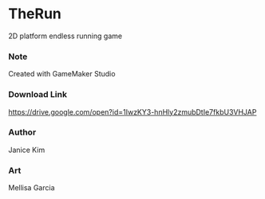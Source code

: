 # TheRun
2D platform endless running game

### Note
Created with GameMaker Studio

### Download Link
https://drive.google.com/open?id=1IwzKY3-hnHly2zmubDtIe7fkbU3VHJAP

### Author
Janice Kim

### Art
Mellisa Garcia
